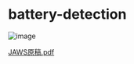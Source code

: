 # battery-detection



![image](https://github.com/RyuseiShihara/battery-detection/assets/69947656/6edcb8c2-6b6e-453c-a002-314774e5b39b)



[JAWS原稿.pdf](https://github.com/RyuseiShihara/battery-detection/files/13212048/JAWS.pdf)

